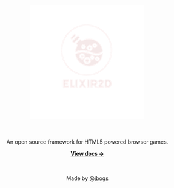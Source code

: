 
<div align="center">
	<img src="./static/img/pixel.png" alt="Matter" width="300" />
	<br><br><br>
	<p>An open source framework for HTML5 powered browser games.</p>
	<a href="https://jbogs.github.io/elixir2d/"><strong>View docs &rarr;</strong></a>
  <br><br><br>

  Made by [@jbogs](https://github.com/jbogs)
</div>
